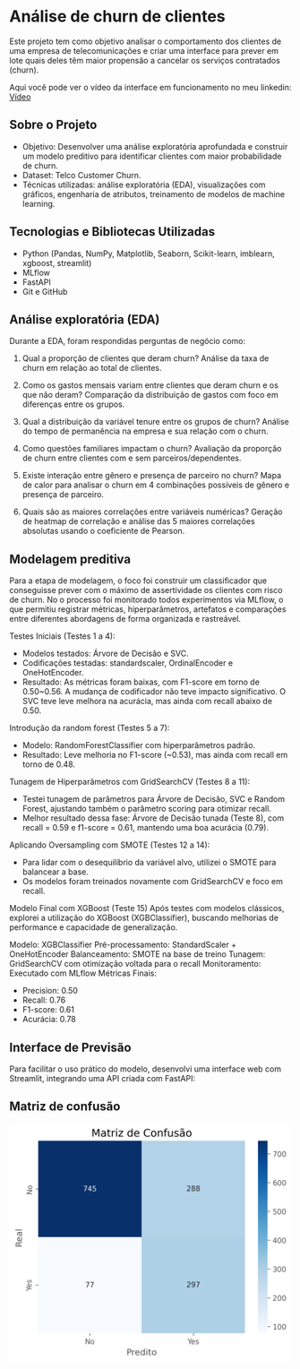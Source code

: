 # Análise de churn de clientes

Este projeto tem como objetivo analisar o comportamento dos clientes de uma empresa de telecomunicações e criar uma interface para prever em lote quais deles têm maior propensão a cancelar os serviços contratados (churn).

Aqui você pode ver o vídeo da interface em funcionamento no meu linkedin: [Vídeo](https://www.linkedin.com/posts/joao-emanuel-7bb2981a4_fiz-algumas-atualiza%C3%A7%C3%B5es-no-meu-%C3%BAltimo-projeto-activity-7354516204541116417-wbsV?utm_source=share&utm_medium=member_desktop&rcm=ACoAAC-9a38B_ih9uTXawvKzjklse66Jn0wYGio)

## Sobre o Projeto
- Objetivo: Desenvolver uma análise exploratória aprofundada e construir um modelo preditivo para identificar clientes com maior probabilidade de churn.
- Dataset: Telco Customer Churn.
- Técnicas utilizadas: análise exploratória (EDA), visualizações com gráficos, engenharia de atributos, treinamento de modelos de machine learning.

## Tecnologias e Bibliotecas Utilizadas
- Python (Pandas, NumPy, Matplotlib, Seaborn, Scikit-learn, imblearn, xgboost, streamlit)
- MLflow
- FastAPI
- Git e GitHub

## Análise exploratória (EDA)
Durante a EDA, foram respondidas perguntas de negócio como:

1. Qual a proporção de clientes que deram churn?
Análise da taxa de churn em relação ao total de clientes.

2. Como os gastos mensais variam entre clientes que deram churn e os que não deram?
Comparação da distribuição de gastos com foco em diferenças entre os grupos.

3. Qual a distribuição da variável tenure entre os grupos de churn?
Análise do tempo de permanência na empresa e sua relação com o churn.

4. Como questões familiares impactam o churn?
Avaliação da proporção de churn entre clientes com e sem parceiros/dependentes.

5. Existe interação entre gênero e presença de parceiro no churn?
Mapa de calor para analisar o churn em 4 combinações possíveis de gênero e presença de parceiro.

6. Quais são as maiores correlações entre variáveis numéricas?
Geração de heatmap de correlação e análise das 5 maiores correlações absolutas usando o coeficiente de Pearson.

## Modelagem preditiva
Para a etapa de modelagem, o foco foi construir um classificador que conseguisse prever com o máximo de assertividade os clientes com risco de churn. No o processo foi monitorado todos experimentos via MLflow, o que permitiu registrar métricas, hiperparâmetros, artefatos e comparações entre diferentes abordagens de forma organizada e rastreável.

Testes Iniciais (Testes 1 a 4):
- Modelos testados: Árvore de Decisão e SVC.
- Codificações testadas: standardscaler, OrdinalEncoder e OneHotEncoder.
- Resultado: As métricas foram baixas, com F1-score em torno de 0.50~0.56. A mudança de codificador não teve impacto significativo. O SVC teve leve melhora na acurácia, mas ainda com recall abaixo de 0.50.

Introdução da random forest (Testes 5 a 7):
- Modelo: RandomForestClassifier com hiperparâmetros padrão.
- Resultado: Leve melhoria no F1-score (~0.53), mas ainda com recall em torno de 0.48.

Tunagem de Hiperparâmetros com GridSearchCV (Testes 8 a 11):
- Testei tunagem de parâmetros para Árvore de Decisão, SVC e Random Forest, ajustando também o parâmetro scoring para otimizar recall.
- Melhor resultado dessa fase: Árvore de Decisão tunada (Teste 8), com recall = 0.59 e f1-score = 0.61, mantendo uma boa acurácia (0.79).

Aplicando Oversampling com SMOTE (Testes 12 a 14):
- Para lidar com o desequilíbrio da variável alvo, utilizei o SMOTE para balancear a base.
- Os modelos foram treinados novamente com GridSearchCV e foco em recall.

Modelo Final com XGBoost (Teste 15)
Após testes com modelos clássicos, explorei a utilização do XGBoost (XGBClassifier), buscando melhorias de performance e capacidade de generalização.

Modelo: XGBClassifier
Pré-processamento: StandardScaler + OneHotEncoder
Balanceamento: SMOTE na base de treino
Tunagem: GridSearchCV com otimização voltada para o recall
Monitoramento: Executado com MLflow
Métricas Finais:
  - Precision: 0.50
  - Recall: 0.76
  - F1-score: 0.61
  - Acurácia: 0.78

## Interface de Previsão
Para facilitar o uso prático do modelo, desenvolvi uma interface web com Streamlit, integrando uma API criada com FastAPI:

## Matriz de confusão

![Matriz de Confusão](CM.png)
